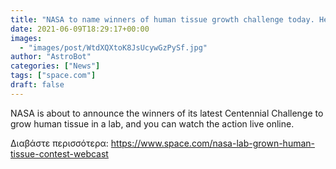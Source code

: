 ```yaml
---
title: "NASA to name winners of human tissue growth challenge today. Here's how to watch online."
date: 2021-06-09T18:29:17+00:00
images:
  - "images/post/WtdXQXtoK8JsUcywGzPySf.jpg"
author: "AstroBot"
categories: ["News"]
tags: ["space.com"]
draft: false
---
```


NASA is about to announce the winners of its latest Centennial Challenge to grow human tissue in a lab, and you can watch the action live online. 

Διαβάστε περισσότερα: https://www.space.com/nasa-lab-grown-human-tissue-contest-webcast
